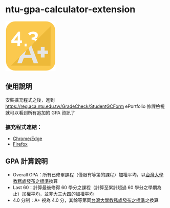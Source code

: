 # ntu-gpa-calculator-extension
![](logo.png)

## 使用說明
安裝擴充程式之後，進到 https://reg.aca.ntu.edu.tw/GradeCheck/StudentGCForm ePortfolio 修課檢視就可以看到所有追加的 GPA 資訊了

### 擴充程式連結：
* [Chrome/Edge](https://chrome.google.com/webstore/detail/ntu-gpa-calculator/kceneamebmklkdookanmmdkgfcpbajii?hl=zh-TW&authuser=0&fbclid=IwAR0JVp-zJguowLTHXEvuCw20fgeK32DpqAkkrUtx2iEXRg6zSRBiSmT6McE)
* [Firefox](https://addons.mozilla.org/zh-TW/firefox/addon/ntu-gpa-calculator/?fbclid=IwAR3B8UG181ylb7flrKeW7kyguHuBGRxVhhW8zJ0oMayzjI2B_I1WzcaXiPA)

## GPA 計算說明

* Overall GPA：所有已修畢課程（僅限有等第的課程）加權平均，以[台灣大學教務處發布之標準](https://www.aca.ntu.edu.tw/WebUPD/aca/UAADForms/%E7%AD%89%E7%AC%AC%E5%88%B6%E6%88%90%E7%B8%BE%E5%AE%9A%E7%BE%A9%E8%88%87%E7%AD%89%E7%AC%AC%E7%B8%BE%E5%88%86%E8%A1%A8.pdf)換算
* Last 60：計算最後修得 60 學分之課程（計算至累計超過 60 學分之學期為止）加權平均，並非大三大四的加權平均
* 4.0 分制：A+ 視為 4.0 分，其餘等第同[台灣大學教務處發布之標準](https://www.aca.ntu.edu.tw/WebUPD/aca/UAADForms/%E7%AD%89%E7%AC%AC%E5%88%B6%E6%88%90%E7%B8%BE%E5%AE%9A%E7%BE%A9%E8%88%87%E7%AD%89%E7%AC%AC%E7%B8%BE%E5%88%86%E8%A1%A8.pdf)之換算

